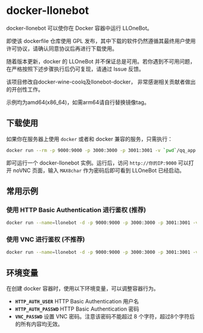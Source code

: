 # docker-llonebot

docker-llonebot 可以使你在 Docker 容器中运行 LLOneBot。

即使该 dockerfile 仓库使用 GPL 发布，其中下载的软件仍然遵循其最终用户使用许可协议，请确认同意协议后再进行下载使用。

随着版本更新，docker 的 LLOneBot 并不保证总是可用。若你遇到不可用问题，在严格按照下述步骤执行后仍可复现，请通过 Issue 反馈。

该项目修改自docker-wine-coolq及llonebot-docker， 非常感谢相关贡献者做出的开创性工作。

示例均为amd64(x86_64)，如需arm64请自行替换镜像tag。

## 下载使用

如果你在服务器上使用 `docker` 或者和 docker 兼容的服务，只需执行：

```bash
docker run --rm -p 9000:9000 -p 3000:3000 -p 3001:3001 -v `pwd`/qq_app:/opt/QQ -v `pwd`/qq_data:/home/user/.config/QQ -e VNC_GEOMETRY="1280x720" flyqie/docker-llonebot:latest-amd64
```

即可运行一个 docker-llonebot 实例。运行后，访问 `http://你的IP:9000` 可以打开 noVNC 页面，输入 `MAX8char` 作为密码后即可看到 LLOneBot 已经启动。

## 常用示例

### 使用 HTTP Basic Authentication 进行鉴权 (推荐)

```bash
docker run --name=llonebot -d -p 9000:9000 -p 3000:3000 -p 3001:3001 -v `pwd`/qq_app:/opt/QQ -v `pwd`/qq_data:/home/user/.config/QQ -e VNC_GEOMETRY="1280x720" -e VNC_PASSWD="" -e HTTP_AUTH_USER="auth_username" -e HTTP_AUTH_PASSWD="auth_password" flyqie/docker-llonebot:latest-amd64
```

### 使用 VNC 进行鉴权 (不推荐)

```bash
docker run --name=llonebot -d -p 9000:9000 -p 3000:3000 -p 3001:3001 -v `pwd`/qq_app:/opt/QQ -v `pwd`/qq_data:/home/user/.config/QQ -e VNC_GEOMETRY="1280x720" -e VNC_PASSWD="12345678" flyqie/docker-llonebot:latest-amd64
```

## 环境变量

在创建 docker 容器时，使用以下环境变量，可以调整容器行为。

* **`HTTP_AUTH_USER`** HTTP Basic Authentication 用户名
* **`HTTP_AUTH_PASSWD`** HTTP Basic Authentication 密码
* **`VNC_PASSWD`** 设置 VNC 密码。注意该密码不能超过 8 个字符，超过8个字符后的所有内容均无效。

